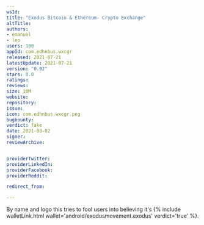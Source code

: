 ```yaml
---
wsId: 
title: "Exodus Bitcoin & Ethereum- Crypto Exchange"
altTitle: 
authors:
- emanuel
- leo
users: 100
appId: com.edhnbus.wxcgr
released: 2021-07-21
latestUpdate: 2021-07-21
version: "0.92"
stars: 0.0
ratings: 
reviews: 
size: 10M
website: 
repository: 
issue: 
icon: com.edhnbus.wxcgr.png
bugbounty: 
verdict: fake
date: 2021-08-02
signer: 
reviewArchive:


providerTwitter: 
providerLinkedIn: 
providerFacebook: 
providerReddit: 

redirect_from:

---
```



By name and logo this tries to fool users into believing it's
{% include walletLink.html wallet='android/exodusmovement.exodus' verdict='true' %}.
